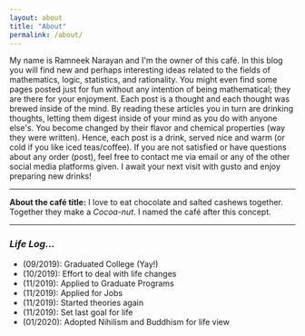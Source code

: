```yaml
---
layout: about
title: "About"
permalink: /about/
---
```


My name is Ramneek Narayan and I'm the owner of this café. In this blog you will find new and perhaps interesting ideas related to the fields of mathematics, logic, statistics, and rationality. You might even find some pages posted just for fun without any intention of being mathematical; they are there for your enjoyment. Each post is a thought and each thought was brewed inside of the mind. By reading these articles you in turn are drinking thoughts, letting them digest inside of your mind as you do with anyone else's. You become changed by their flavor and chemical properties (way they were written). Hence, each post is a drink, served nice and warm (or cold if you like iced teas/coffee). If you are not satisfied or have questions about any order (post), feel free to contact me via email or any of the other social media platforms given. I await your next visit with gusto and enjoy preparing new drinks!

---

**About the café title:** I love to eat chocolate and salted cashews together. Together they make a *Cocoa-nut*. I named the café after this concept.

---

### *Life Log...*

- (09/2019): Graduated College <i class="fas fa-flag-checkered"></i> (Yay!)
- (10/2019): Effort to deal with life changes <i class="fas fa-exchange-alt"></i>
- (11/2019): Applied to Graduate Programs <i class="fas fa-shapes"></i>
- (11/2019): Applied for Jobs <i class="fas fa-file-signature"></i>
- (11/2019): Started theories again <i class="fas fa-square-root-alt"></i>
- (11/2019): Set last goal for life <i class="fas fa-cogs"></i>
- (01/2020): Adopted Nihilism and Buddhism for life view <i class="fas fa-dharmachakra"></i>
